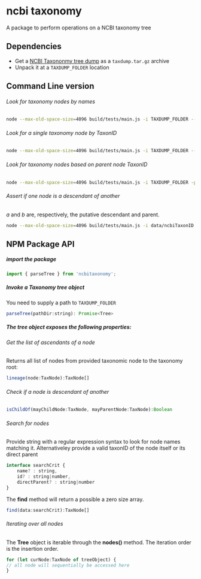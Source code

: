 # ncbi taxonomy

A package to perform operations on a NCBI taxonomy tree

## Dependencies

* Get a [NCBI Taxononmy tree dump](ftp://ftp.ncbi.nlm.nih.gov/pub/taxonomy/) as a `taxdump.tar.gz` archive
* Unpack it at a `TAXDUMP_FOLDER` location

## Command Line version

###### Look for taxonomy nodes by names

```sh
node --max-old-space-size=4096 build/tests/main.js -i TAXDUMP_FOLDER --named ".*coccus.*"
```

###### Look for a single taxonomy node by TaxonID

```sh
node --max-old-space-size=4096 build/tests/main.js -i TAXDUMP_FOLDER --key 9606
```

###### Look for taxonomy nodes based on parent node TaxonID

```sh
node --max-old-space-size=4096 build/tests/main.js -i TAXDUMP_FOLDER -p 9605
```

###### Assert if one node is a descendant of another
*a* and *b* are, respectively,  the putative descendant and parent.

```sh
node --max-old-space-size=4096 build/tests/main.js -i data/ncbiTaxonID -a 1301 -b 131567
```

## NPM Package API

##### import the package

```js
import { parseTree } from 'ncbitaxonomy';
```

##### Invoke a Taxonomy tree object

You need to supply a path to `TAXDUMP_FOLDER`

```js
parseTree(pathDir:string): Promise<Tree>
```

##### The tree object exposes the following properties:

###### Get the list of ascendants of a node

Returns all list of nodes from provided taxonomic node to the taxonomy root:

```js
lineage(node:TaxNode):TaxNode[]
```

###### Check if a node is descendant of another

```js
isChildOf(mayChildNode:TaxNode, mayParentNode:TaxNode):Boolean
```

###### Search for nodes

Provide string with a regular expression syntax to look for node names matching it. Alternativeley provide a valid taxonID of the node itself or its direct parent

```js
interface searchCrit {
    name? : string,
    id? : string|number,
    directParent? : string|number
}
```

The **find** method will return a possible a zero size array.

```js
find(data:searchCrit):TaxNode[]
```

###### Iterating over all nodes

The **Tree** object is iterable through the **nodes()** method.
The iteration order is the insertion order.

```js
for (let curNode:TaxNode of treeObject) {
// all node will sequentially be accessed here
}

```
